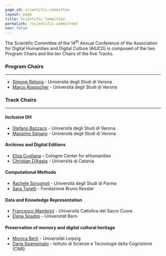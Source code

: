 ```yaml
---
page_id: scientific-committee
layout: page
title: Scientific Committee
permalink: /scientific-committee/
nav: false
---
```


The Scientific Committee of the 14<sup>th</sup> Annual Conference of the Association for Digital Humanities and Digital Culture (AIUCD) is composed of the two Program Chairs and the ten Chairs of the five Tracks.

### Program Chairs
---
* [Simone Rebora](https://www.dlls.univr.it/?ent=persona&id=19903&lang=en) - Università degli Studi di Verona
* [Marco Rospocher](https://marcorospocher.com/) - Università degli Studi di Verona

### Track Chairs
---

#### Inclusive DH
* [Stefano Bazzaco](https://www.dlls.univr.it/?ent=persona&id=21234&lang=en) - Università degli Studi di Verona
* [Massimo Salgaro](https://www.dlls.univr.it/?ent=persona&id=900&lang=en) - Università degli Studi di Verona

#### Archives and Digital Editions
* [Elisa Cugliana](https://cceh.uni-koeln.de/en/persons/elisa-cugliana/) - Cologne Center for eHumanities
* [Christian D’Agata](https://www.disum.unict.it/dottorandi/christian.dagata) - Università di Catania

#### Computational Methods
* [Rachele Sprugnoli](https://personale.unipr.it/it/ugovdocenti/person/236480) - Università degli Studi di Parma
* [Sara Tonelli](https://dh.fbk.eu/author/sara/) - Fondazione Bruno Kessler

#### Data and Knowledge Representation
* [Francesco Mambrini](https://docenti.unicatt.it/ppd2/en/docenti/34146/francesco-mambrini/profilo) - Università Cattolica del Sacro Cuore
* [Elena Spadini](https://elespdn.github.io/io/) - Universität Bern

#### Preservation of memory and digital cultural heritage
* [Monica Berti](https://www.monicaberti.com/) - Universität Leipzig
* [Daria Spampinato](https://www.istc.cnr.it/it/people/daria-spampinato) - Istituto di Scienze e Tecnologie della Cognizione (CNR)
